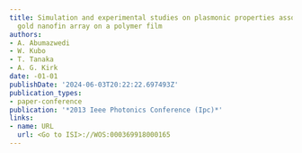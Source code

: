 ```yaml
---
title: Simulation and experimental studies on plasmonic properties associated with
  gold nanofin array on a polymer film
authors:
- A. Abumazwedi
- W. Kubo
- T. Tanaka
- A. G. Kirk
date: -01-01
publishDate: '2024-06-03T20:22:22.697493Z'
publication_types:
- paper-conference
publication: '*2013 Ieee Photonics Conference (Ipc)*'
links:
- name: URL
  url: <Go to ISI>://WOS:000369918000165
---
```

